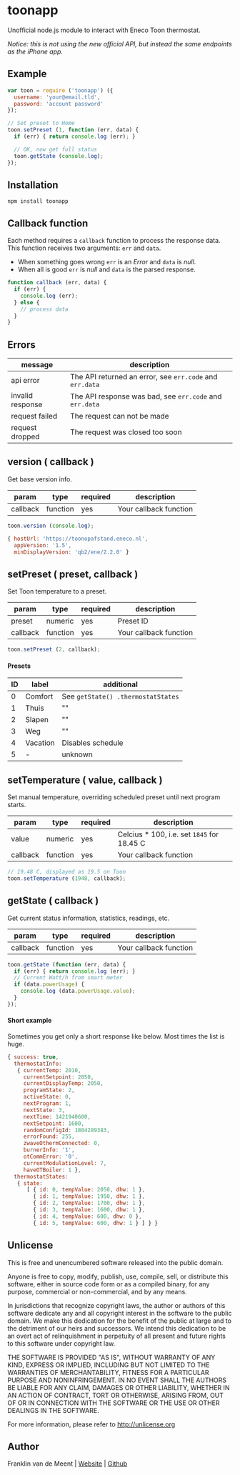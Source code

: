 toonapp
=======

Unofficial node.js module to interact with Eneco Toon thermostat.

_Notice: this is not using the new official API, but instead the same endpoints as the iPhone app._


Example
-------

```js
var toon = require ('toonapp') ({
  username: 'your@email.tld',
  password: 'account password'
});

// Set preset to Home
toon.setPreset (1, function (err, data) {
  if (err) { return console.log (err); }

  // OK, now get full status
  toon.getState (console.log);
});
```


Installation
------------

`npm install toonapp`


Callback function
-----------------

Each method requires a `callback` function to process the response data.
This function receives two arguments: `err` and `data`.

* When something goes wrong `err` is an _Error_ and `data` is _null_.
* When all is good `err` is _null_ and `data` is the parsed response.

```js
function callback (err, data) {
  if (err) {
    console.log (err);
  } else {
    // process data
  }
}
```
 

Errors
------

message          | description
-----------------|---------------------------------------------------------
api error        | The API returned an error, see `err.code` and `err.data`
invalid response | The API response was bad, see `err.code` and `err.data`
request failed   | The request can not be made
request dropped  | The request was closed too soon


version ( callback )
-------

Get base version info.

param    | type     | required | description
---------|----------|----------|-----------------------
callback | function | yes      | Your callback function

```js
toon.version (console.log);
```

```js
{ hostUrl: 'https://toonopafstand.eneco.nl',
  appVersion: '1.5',
  minDisplayVersion: 'qb2/ene/2.2.0' }
```

setPreset ( preset, callback )
---------

Set Toon temperature to a preset.

param    | type     | required | description
---------|----------|----------|-----------------------
preset   | numeric  | yes      | Preset ID
callback | function | yes      | Your callback function

```js
toon.setPreset (2, callback);
```

#### Presets

ID | label    | additional
---|----------|------------------
0  | Comfort  | See `getState() .thermostatStates`
1  | Thuis    | ""
2  | Slapen   | ""
3  | Weg      | ""
4  | Vacation | Disables schedule
5  | -        | unknown


setTemperature ( value, callback )
--------------

Set manual temperature, overriding scheduled preset until next program starts.

param    | type     | required | description
---------|----------|----------|-------------------------------------------
value    | numeric  | yes      | Celcius * 100, i.e. set `1845` for 18.45 C
callback | function | yes      | Your callback function

```js
// 19.48 C, displayed as 19.5 on Toon
toon.setTemperature (1948, callback);
```


getState ( callback )
--------

Get current status information, statistics, readings, etc.

param    | type     | required | description
---------|----------|----------|-----------------------
callback | function | yes      | Your callback function

```js
toon.getState (function (err, data) {
  if (err) { return console.log (err); }
  // Current Watt/h from smart meter
  if (data.powerUsage) {
    console.log (data.powerUsage.value);
  }
});
```

#### Short example

Sometimes you get only a short response like below.
Most times the list is huge.

```js
{ success: true,
  thermostatInfo: 
   { currentTemp: 2010,
     currentSetpoint: 2050,
     currentDisplayTemp: 2050,
     programState: 2,
     activeState: 0,
     nextProgram: 1,
     nextState: 3,
     nextTime: 1421940600,
     nextSetpoint: 1600,
     randomConfigId: 1804289383,
     errorFound: 255,
     zwaveOthermConnected: 0,
     burnerInfo: '1',
     otCommError: '0',
     currentModulationLevel: 7,
     haveOTBoiler: 1 },
  thermostatStates: 
   { state: 
      [ { id: 0, tempValue: 2050, dhw: 1 },
        { id: 1, tempValue: 1950, dhw: 1 },
        { id: 2, tempValue: 1700, dhw: 1 },
        { id: 3, tempValue: 1600, dhw: 1 },
        { id: 4, tempValue: 600, dhw: 0 },
        { id: 5, tempValue: 600, dhw: 1 } ] } }
```


Unlicense
---------

This is free and unencumbered software released into the public domain.

Anyone is free to copy, modify, publish, use, compile, sell, or
distribute this software, either in source code form or as a compiled
binary, for any purpose, commercial or non-commercial, and by any
means.

In jurisdictions that recognize copyright laws, the author or authors
of this software dedicate any and all copyright interest in the
software to the public domain. We make this dedication for the benefit
of the public at large and to the detriment of our heirs and
successors. We intend this dedication to be an overt act of
relinquishment in perpetuity of all present and future rights to this
software under copyright law.

THE SOFTWARE IS PROVIDED "AS IS", WITHOUT WARRANTY OF ANY KIND,
EXPRESS OR IMPLIED, INCLUDING BUT NOT LIMITED TO THE WARRANTIES OF
MERCHANTABILITY, FITNESS FOR A PARTICULAR PURPOSE AND NONINFRINGEMENT.
IN NO EVENT SHALL THE AUTHORS BE LIABLE FOR ANY CLAIM, DAMAGES OR
OTHER LIABILITY, WHETHER IN AN ACTION OF CONTRACT, TORT OR OTHERWISE,
ARISING FROM, OUT OF OR IN CONNECTION WITH THE SOFTWARE OR THE USE OR
OTHER DEALINGS IN THE SOFTWARE.

For more information, please refer to <http://unlicense.org>


Author
------

Franklin van de Meent
| [Website](https://frankl.in)
| [Github](https://github.com/fvdm)
